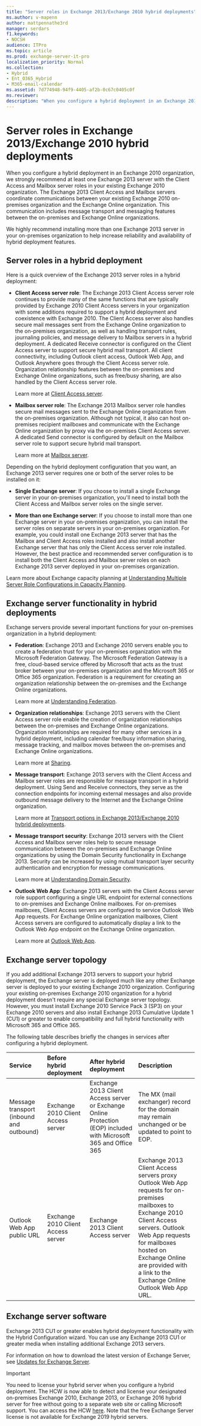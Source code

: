 ```yaml
---
title: "Server roles in Exchange 2013/Exchange 2010 hybrid deployments"
ms.author: v-mapenn
author: mattpennathe3rd
manager: serdars
f1.keywords:
- NOCSH
audience: ITPro
ms.topic: article
ms.prod: exchange-server-it-pro
localization_priority: Normal
ms.collection:
- Hybrid
- Ent_O365_Hybrid
- M365-email-calendar
ms.assetid: 7d774948-94f9-4405-af2b-0c67c0405c0f
ms.reviewer:
description: "When you configure a hybrid deployment in an Exchange 2010 organization, we strongly recommend at least one Exchange 2013 server with the Client Access and Mailbox server roles in your existing Exchange 2010 organization. The Exchange 2013 Client Access and Mailbox servers coordinate communications between your existing Exchange 2010 on-premises organization and the Exchange Online organization. This communication includes message transport and messaging features between the on-premises and Exchange Online organizations."
---
```


# Server roles in Exchange 2013/Exchange 2010 hybrid deployments

When you configure a hybrid deployment in an Exchange 2010 organization, we strongly recommend at least one Exchange 2013 server with the Client Access and Mailbox server roles in your existing Exchange 2010 organization. The Exchange 2013 Client Access and Mailbox servers coordinate communications between your existing Exchange 2010 on-premises organization and the Exchange Online organization. This communication includes message transport and messaging features between the on-premises and Exchange Online organizations.

We highly recommend installing more than one Exchange 2013 server in your on-premises organization to help increase reliability and availability of hybrid deployment features.

## Server roles in a hybrid deployment

Here is a quick overview of the Exchange 2013 server roles in a hybrid deployment:

- **Client Access server role**: The Exchange 2013 Client Access server role continues to provide many of the same functions that are typically provided by Exchange 2010 Client Access servers in your organization with some additions required to support a hybrid deployment and coexistence with Exchange 2010. The Client Access server also handles secure mail messages sent from the Exchange Online organization to the on-premises organization, as well as handling transport rules, journaling policies, and message delivery to Mailbox servers in a hybrid deployment. A dedicated Receive connector is configured on the Client Access server to support secure hybrid mail transport. All client connectivity, including Outlook client access, Outlook Web App, and Outlook Anywhere goes through the Client Access server role. Organization relationship features between the on-premises and Exchange Online organizations, such as free/busy sharing, are also handled by the Client Access server role.

    Learn more at [Client Access server](https://docs.microsoft.com/exchange/client-access-server-exchange-2013-help).

- **Mailbox server role**: The Exchange 2013 Mailbox server role handles secure mail messages sent to the Exchange Online organization from the on-premises organization. Although not typical, it also can host on-premises recipient mailboxes and communicate with the Exchange Online organization by proxy via the on-premises Client Access server. A dedicated Send connector is configured by default on the Mailbox server role to support secure hybrid mail transport.

    Learn more at [Mailbox server](https://docs.microsoft.com/exchange/mailbox-server-exchange-2013-help).

Depending on the hybrid deployment configuration that you want, an Exchange 2013 server requires one or both of the server roles to be installed on it:

- **Single Exchange server**: If you choose to install a single Exchange server in your on-premises organization, you'll need to install both the Client Access and Mailbox server roles on the single server.

- **More than one Exchange server**: If you choose to install more than one Exchange server in your on-premises organization, you can install the server roles on separate servers in your on-premises organization. For example, you could install one Exchange 2013 server that has the Mailbox and Client Access roles installed and also install another Exchange server that has only the Client Access server role installed. However, the best practice and recommended server configuration is to install both the Client Access and Mailbox server roles on each Exchange 2013 server deployed in your on-premises organization.

Learn more about Exchange capacity planning at [Understanding Multiple Server Role Configurations in Capacity Planning](https://docs.microsoft.com/exchange/exchange-2013-sizing-and-capacity-planning-exchange-2013-help.md).

## Exchange server functionality in hybrid deployments

Exchange servers provide several important functions for your on-premises organization in a hybrid deployment:

- **Federation**: Exchange 2013 and Exchange 2010 servers enable you to create a federation trust for your on-premises organization with the Microsoft Federation Gateway. The Microsoft Federation Gateway is a free, cloud-based service offered by Microsoft that acts as the trust broker between your on-premises organization and the Microsoft 365 or Office 365 organization. Federation is a requirement for creating an organization relationship between the on-premises and the Exchange Online organizations.

    Learn more at [Understanding Federation](https://docs.microsoft.com/exchange/federation-exchange-2013-help).

- **Organization relationships**: Exchange 2013 servers with the Client Access server role enable the creation of organization relationships between the on-premises and Exchange Online organizations. Organization relationships are required for many other services in a hybrid deployment, including calendar free/busy information sharing, message tracking, and mailbox moves between the on-premises and Exchange Online organizations.

    Learn more at [Sharing](https://docs.microsoft.com/exchange/sharing-exchange-2013-help).

- **Message transport**: Exchange 2013 servers with the Client Access and Mailbox server roles are responsible for message transport in a hybrid deployment. Using Send and Receive connectors, they serve as the connection endpoints for incoming external messages and also provide outbound message delivery to the Internet and the Exchange Online organization.

    Learn more at [Transport options in Exchange 2013/Exchange 2010 hybrid deployments](transport-options.md).

- **Message transport security**: Exchange 2013 servers with the Client Access and Mailbox server roles help to secure message communication between the on-premises and Exchange Online organizations by using the Domain Security functionality in Exchange 2013. Security can be increased by using mutual transport layer security authentication and encryption for message communications.

    Learn more at [Understanding Domain Security](https://docs.microsoft.com/previous-versions/office/exchange-server-2010/bb124392(v=exchg.141)).

- **Outlook Web App**: Exchange 2013 servers with the Client Access server role support configuring a single URL endpoint for external connections to on-premises and Exchange Online mailboxes. For on-premises mailboxes, Client Access servers are configured to service Outlook Web App requests. For Exchange Online organization mailboxes, Client Access servers are configured to automatically display a link to the Outlook Web App endpoint on the Exchange Online organization.

    Learn more at [Outlook Web App](https://docs.microsoft.com/exchange/outlook-web-app-exchange-2013-help).

## Exchange server topology

If you add additional Exchange 2013 servers to support your hybrid deployment, the Exchange server is deployed much like any other Exchange server is deployed to your existing Exchange 2010 organization. Configuring your existing on-premises Exchange 2010 organization for a hybrid deployment doesn't require any special Exchange server topology. However, you must install Exchange 2010 Service Pack 3 (SP3) on your Exchange 2010 servers and also install Exchange 2013 Cumulative Update 1 (CU1) or greater to enable compatibility and full hybrid functionality with Microsoft 365 and Office 365.

The following table describes briefly the changes in services after configuring a hybrid deployment.

|**Service**|**Before hybrid deployment**|**After hybrid deployment**|**Description**|
|:-----|:-----|:-----|:-----|
|Message transport (inbound and outbound)|Exchange 2010 Client Access server|Exchange 2013 Client Access server or Exchange Online Protection (EOP) included with Microsoft 365 and Office 365|The MX (mail exchanger) record for the domain may remain unchanged or be updated to point to EOP.|
|Outlook Web App public URL|Exchange 2010 Client Access server|Exchange 2013 Client Access server|Exchange 2013 Client Access servers proxy Outlook Web App requests for on-premises mailboxes to Exchange 2010 Client Access servers. Outlook Web App requests for mailboxes hosted on Exchange Online are provided with a link to the Exchange Online Outlook Web App URL.|

## Exchange server software

Exchange 2013 CU1 or greater enables hybrid deployment functionality with the Hybrid Configuration wizard. You can use any Exchange 2013 CU1 or greater media when installing additional Exchange 2013 servers.

For information on how to download the latest version of Exchange Server, see [Updates for Exchange Server](https://docs.microsoft.com/Exchange/new-features/updates).

> [!IMPORTANT]
> You need to license your hybrid server when you configure a hybrid deployment. The HCW is now able to detect and license your designated on-premises Exchange 2010, Exchange 2013, or Exchange 2016 hybrid server for free without going to a separate web site or calling Microsoft support. You can access the HCW [here](https://aka.ms/HybridWizard). Note that the free Exchange Server license is not available for Exchange 2019 hybrid servers.
